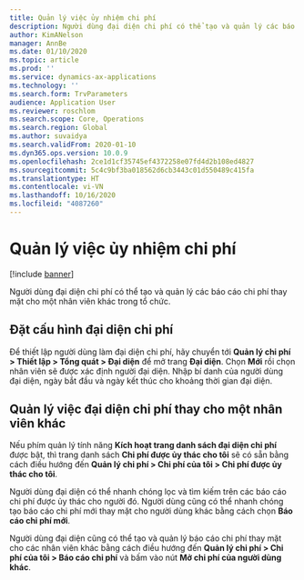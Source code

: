 ```yaml
---
title: Quản lý việc ủy nhiệm chi phí
description: Người dùng đại diện chi phí có thể tạo và quản lý các báo cáo chi phí thay mặt cho một nhân viên khác trong tổ chức.
author: KimANelson
manager: AnnBe
ms.date: 01/10/2020
ms.topic: article
ms.prod: ''
ms.service: dynamics-ax-applications
ms.technology: ''
ms.search.form: TrvParameters
audience: Application User
ms.reviewer: roschlom
ms.search.scope: Core, Operations
ms.search.region: Global
ms.author: suvaidya
ms.search.validFrom: 2020-01-10
ms.dyn365.ops.version: 10.0.9
ms.openlocfilehash: 2ce1d1cf35745ef4372258e07fd4d2b108ed4827
ms.sourcegitcommit: 5c4c9bf3ba018562d6cb3443c01d550489c415fa
ms.translationtype: HT
ms.contentlocale: vi-VN
ms.lasthandoff: 10/16/2020
ms.locfileid: "4087260"
---
```

# <a name="manage-expense-delegation"></a>Quản lý việc ủy nhiệm chi phí

[!include [banner](../includes/banner.md)]

Người dùng đại diện chi phí có thể tạo và quản lý các báo cáo chi phí thay mặt cho một nhân viên khác trong tổ chức.

## <a name="configuring-expense-delegation"></a>Đặt cấu hình đại diện chi phí

Để thiết lập người dùng làm đại diện chi phí, hãy chuyển tới **Quản lý chi phí > Thiết lập > Tổng quát > Đại diện** để mở trang **Đại diện**. Chọn **Mới** rồi chọn nhân viên sẽ được xác định người đại diện. Nhập bí danh của người dùng đại diện, ngày bắt đầu và ngày kết thúc cho khoảng thời gian đại diện.

## <a name="managing-expense-delegation-on-behalf-of-another-employee"></a>Quản lý việc đại diện chi phí thay cho một nhân viên khác

Nếu phím quản lý tính năng **Kích hoạt trang danh sách đại diện chi phí** được bật, thì trang danh sách **Chi phí được ủy thác cho tôi** sẽ có sẵn bằng cách điều hướng đến **Quản lý chi phí > Chi phí của tôi > Chi phí được ủy thác cho tôi**.

Người dùng đại diện có thể nhanh chóng lọc và tìm kiếm trên các báo cáo chi phí được ủy thác cho người đó. Người dùng cũng có thể nhanh chóng tạo báo cáo chi phí mới thay mặt cho người dùng khác bằng cách chọn **Báo cáo chi phí mới**.

Người dùng đại diện cũng có thể tạo và quản lý báo cáo chi phí thay mặt cho các nhân viên khác bằng cách điều hướng đến **Quản lý chi phí > Chi phí của tôi > Báo cáo chi phí** và bấm vào nút **Mở chi phí của người dùng khác**.
